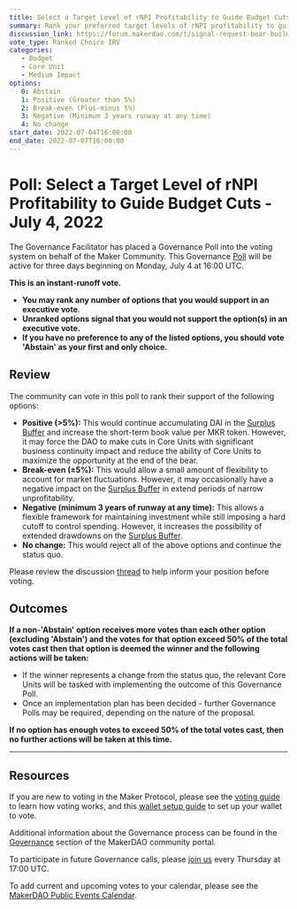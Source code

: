 ```yaml
---
title: Select a Target Level of rNPI Profitability to Guide Budget Cuts - July 4, 2022
summary: Rank your preferred target levels of rNPI profitability to guide budget cuts.
discussion_link: https://forum.makerdao.com/t/signal-request-bear-building-financial-resilience-dao-targets/16004
vote_type: Ranked Choice IRV
categories:
   - Budget
   - Core Unit
   - Medium Impact
options:
   0: Abstain
   1: Positive (Greater than 5%)
   2: Break-even (Plus-minus 5%)
   3: Negative (Minimum 3 years runway at any time)
   4: No change
start_date: 2022-07-04T16:00:00
end_date: 2022-07-07T16:00:00
---
```

# Poll: Select a Target Level of rNPI Profitability to Guide Budget Cuts - July 4, 2022

The Governance Facilitator has placed a Governance Poll into the voting system on behalf of the Maker Community. This Governance [Poll](https://community-development.makerdao.com/en/learn/governance/on-chain-gov) will be active for three days beginning on Monday, July 4 at 16:00 UTC.

**This is an instant-runoff vote.**
- **You may rank any number of options that you would support in an executive vote.**
- **Unranked options signal that you would not support the option(s) in an executive vote.**
- **If you have no preference to any of the listed options, you should vote 'Abstain' as your first and only choice.**

## Review

The community can vote in this poll to rank their support of the following options:
* **Positive (>5%):** This would continue accumulating DAI in the [Surplus Buffer](https://manual.makerdao.com/parameter-index/core/param-system-surplus-buffer) and increase the short-term book value per MKR token. However, it may force the DAO to make cuts in Core Units with significant business continuity impact and reduce the ability of Core Units to maximize the opportunity at the end of the bear.
* **Break-even (±5%):** This would allow a small amount of flexibility to account for market fluctuations. However, it may occasionally have a negative impact on the [Surplus Buffer](https://manual.makerdao.com/parameter-index/core/param-system-surplus-buffer) in extend periods of narrow unprofitability.
* **Negative (minimum 3 years of runway at any time):** This allows a flexible framework for maintaining investment while still imposing a hard cutoff to control spending. However, it increases the possibility of extended drawdowns on the [Surplus Buffer](https://manual.makerdao.com/parameter-index/core/param-system-surplus-buffer).
* **No change:** This would reject all of the above options and continue the status quo.

Please review the discussion [thread](https://forum.makerdao.com/t/signal-request-bear-building-financial-resilience-dao-targets/16004) to help inform your position before voting.

## Outcomes

**If a non-'Abstain' option receives more votes than each other option (excluding 'Abstain') and the votes for that option exceed 50% of the total votes cast then that option is deemed the winner and the following actions will be taken:**
* If the winner represents a change from the status quo, the relevant Core Units will be tasked with implementing the outcome of this Governance Poll.
* Once an implementation plan has been decided - further Governance Polls may be required, depending on the nature of the proposal.

**If no option has enough votes to exceed 50% of the total votes cast, then no further actions will be taken at this time.**

---

## Resources

If you are new to voting in the Maker Protocol, please see the [voting guide](https://community-development.makerdao.com/en/learn/governance/how-voting-works/) to learn how voting works, and this [wallet setup guide](https://community-development.makerdao.com/en/learn/governance/voting-setup/) to set up your wallet to vote.

Additional information about the Governance process can be found in the [Governance](https://community-development.makerdao.com/en/learn/governance) section of the MakerDAO community portal.

To participate in future Governance calls, please [join us](https://github.com/makerdao/community/tree/master/governance/governance-and-risk-meetings) every Thursday at 17:00 UTC.

To add current and upcoming votes to your calendar, please see the [MakerDAO Public Events Calendar](https://calendar.google.com/calendar/embed?src=makerdao.com_3efhm2ghipksegl009ktniomdk%40group.calendar.google.com&ctz=UTC&mode=week&showCalendars=0&showPrint=0).
